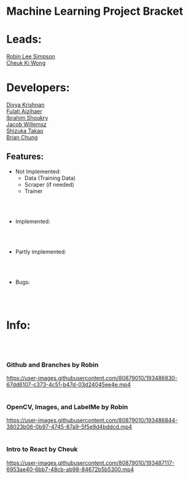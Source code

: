
# Machine Learning Project Bracket

# Leads:
<ins> Robin Lee Simpson </ins><br />
<ins> Cheuk Ki Wong </ins><br />
# Developers:

<ins> Divya Krishnan </ins><br />
<ins> Fulati Aizihaer </ins><br />
<ins> Ibrahim Shoukry </ins><br />
<ins> Jacob Willemsz </ins><br />
<ins> Shizuka Takao </ins><br />
<ins> Brian Chung </ins><br />



## Features:

- Not Implemented:
    - Data (Training Data)
    - Scraper (if needed)
    - Trainer

<br><br>

- Implemented:


<br><br>

- Partly implemented:


<br><br>




- Bugs:


<br><br>

# Info:
<br><br>
### Github and Branches by Robin
https://user-images.githubusercontent.com/80879010/193486830-67dd6107-c373-4c51-b47d-03d24045ee4e.mp4
<br><br>

### OpenCV, Images, and LabelMe by Robin
https://user-images.githubusercontent.com/80879010/193486844-38023b06-0b97-4745-87a9-5f5e9d4bddcd.mp4
<br><br>

### Intro to React by Cheuk
https://user-images.githubusercontent.com/80879010/193487117-6953ae40-6bb7-48cb-ab98-84672b5b5300.mp4
<br><br>

